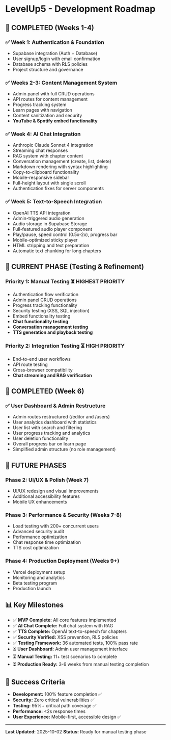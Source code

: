 # LevelUp5 - Development Roadmap

## 🎯 **COMPLETED (Weeks 1-4)**

### ✅ **Week 1: Authentication & Foundation**
- Supabase integration (Auth + Database)
- User signup/login with email confirmation
- Database schema with RLS policies
- Project structure and governance

### ✅ **Weeks 2-3: Content Management System**
- Admin panel with full CRUD operations
- API routes for content management
- Progress tracking system
- Learn pages with navigation
- Content sanitization and security
- **YouTube & Spotify embed functionality**

### ✅ **Week 4: AI Chat Integration**
- Anthropic Claude Sonnet 4 integration
- Streaming chat responses
- RAG system with chapter content
- Conversation management (create, list, delete)
- Markdown rendering with syntax highlighting
- Copy-to-clipboard functionality
- Mobile-responsive sidebar
- Full-height layout with single scroll
- Authentication fixes for server components

### ✅ **Week 5: Text-to-Speech Integration**
- OpenAI TTS API integration
- Admin-triggered audio generation
- Audio storage in Supabase Storage
- Full-featured audio player component
- Play/pause, speed control (0.5x-2x), progress bar
- Mobile-optimized sticky player
- HTML stripping and text preparation
- Automatic text chunking for long chapters

## 🧪 **CURRENT PHASE (Testing & Refinement)**

### **Priority 1: Manual Testing** ⏳ HIGHEST PRIORITY
- Authentication flow verification
- Admin panel CRUD operations
- Progress tracking functionality
- Security testing (XSS, SQL injection)
- Embed functionality testing
- **Chat functionality testing**
- **Conversation management testing**
- **TTS generation and playback testing**

### **Priority 2: Integration Testing** ⏳ HIGH PRIORITY
- End-to-end user workflows
- API route testing
- Cross-browser compatibility
- **Chat streaming and RAG verification**

## 🚀 **COMPLETED (Week 6)**

### ✅ **User Dashboard & Admin Restructure**
- Admin routes restructured (/editor and /users)
- User analytics dashboard with statistics
- User list with search and filtering
- User progress tracking and analytics
- User deletion functionality
- Overall progress bar on learn page
- Simplified admin structure (no role management)

## 🚀 **FUTURE PHASES**

### **Phase 2: UI/UX & Polish (Week 7)**
- UI/UX redesign and visual improvements
- Additional accessibility features
- Mobile UX enhancements

### **Phase 3: Performance & Security (Weeks 7-8)**
- Load testing with 200+ concurrent users
- Advanced security audit
- Performance optimization
- Chat response time optimization
- TTS cost optimization

### **Phase 4: Production Deployment (Weeks 9+)**
- Vercel deployment setup
- Monitoring and analytics
- Beta testing program
- Production launch

## 📊 **Key Milestones**

- ✅ **MVP Complete:** All core features implemented
- ✅ **AI Chat Complete:** Full chat system with RAG
- ✅ **TTS Complete:** OpenAI text-to-speech for chapters
- ✅ **Security Verified:** XSS prevention, RLS policies
- ✅ **Testing Framework:** 36 automated tests, 100% pass rate
- ⏳ **User Dashboard:** Admin user management interface
- ⏳ **Manual Testing:** 11+ test scenarios to complete
- ⏳ **Production Ready:** 3-6 weeks from manual testing completion

## 🎯 **Success Criteria**

- **Development:** 100% feature completion ✅
- **Security:** Zero critical vulnerabilities ✅
- **Testing:** 95%+ critical path coverage ✅
- **Performance:** <2s response times
- **User Experience:** Mobile-first, accessible design ✅

---

**Last Updated:** 2025-10-02
**Status:** Ready for manual testing phase